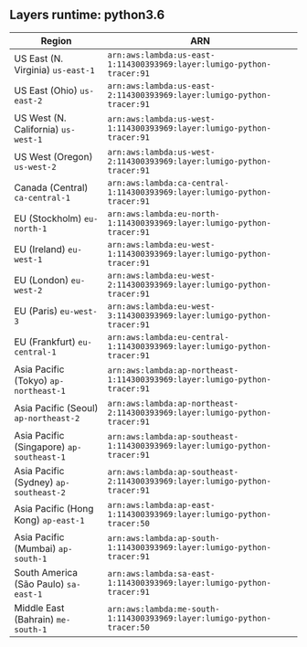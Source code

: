 Layers runtime: python3.6
----
| Region | ARN |
| --- | --- |
|US East (N. Virginia)  `us-east-1`|`arn:aws:lambda:us-east-1:114300393969:layer:lumigo-python-tracer:91`|
|US East (Ohio)  `us-east-2`|`arn:aws:lambda:us-east-2:114300393969:layer:lumigo-python-tracer:91`|
|US West (N. California)  `us-west-1`|`arn:aws:lambda:us-west-1:114300393969:layer:lumigo-python-tracer:91`|
|US West (Oregon)  `us-west-2`|`arn:aws:lambda:us-west-2:114300393969:layer:lumigo-python-tracer:91`|
|Canada (Central)  `ca-central-1`|`arn:aws:lambda:ca-central-1:114300393969:layer:lumigo-python-tracer:91`|
|EU (Stockholm)  `eu-north-1`|`arn:aws:lambda:eu-north-1:114300393969:layer:lumigo-python-tracer:91`|
|EU (Ireland)  `eu-west-1`|`arn:aws:lambda:eu-west-1:114300393969:layer:lumigo-python-tracer:91`|
|EU (London)  `eu-west-2`|`arn:aws:lambda:eu-west-2:114300393969:layer:lumigo-python-tracer:91`|
|EU (Paris)  `eu-west-3`|`arn:aws:lambda:eu-west-3:114300393969:layer:lumigo-python-tracer:91`|
|EU (Frankfurt)  `eu-central-1`|`arn:aws:lambda:eu-central-1:114300393969:layer:lumigo-python-tracer:91`|
|Asia Pacific (Tokyo)  `ap-northeast-1`|`arn:aws:lambda:ap-northeast-1:114300393969:layer:lumigo-python-tracer:91`|
|Asia Pacific (Seoul)  `ap-northeast-2`|`arn:aws:lambda:ap-northeast-2:114300393969:layer:lumigo-python-tracer:91`|
|Asia Pacific (Singapore)  `ap-southeast-1`|`arn:aws:lambda:ap-southeast-1:114300393969:layer:lumigo-python-tracer:91`|
|Asia Pacific (Sydney)  `ap-southeast-2`|`arn:aws:lambda:ap-southeast-2:114300393969:layer:lumigo-python-tracer:91`|
|Asia Pacific (Hong Kong)  `ap-east-1`|`arn:aws:lambda:ap-east-1:114300393969:layer:lumigo-python-tracer:50`|
|Asia Pacific (Mumbai)  `ap-south-1`|`arn:aws:lambda:ap-south-1:114300393969:layer:lumigo-python-tracer:91`|
|South America (São Paulo)  `sa-east-1`|`arn:aws:lambda:sa-east-1:114300393969:layer:lumigo-python-tracer:91`|
|Middle East (Bahrain)  `me-south-1`|`arn:aws:lambda:me-south-1:114300393969:layer:lumigo-python-tracer:50`|
